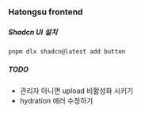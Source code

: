 ### Hatongsu frontend

##### Shadcn UI 설치

```bash
pnpm dlx shadcn@latest add button
```

##### TODO

- 관리자 아니면 upload 비활성화 시키기
- hydration 에러 수정하기
